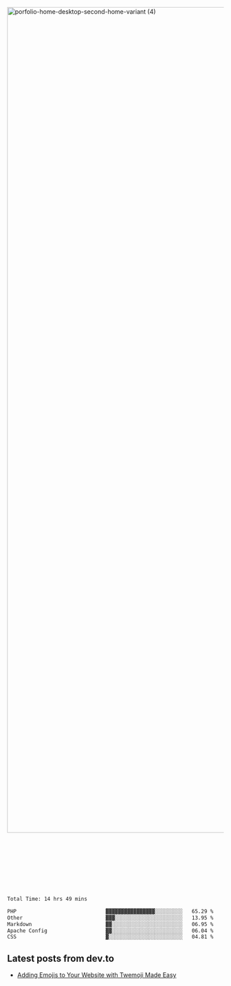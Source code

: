 <img width="1920" alt="porfolio-home-desktop-second-home-variant (4)" src="https://user-images.githubusercontent.com/44812120/231556360-1ee1d327-1a45-4bda-a93d-dd32a34149e4.png">
 
 
 
 
 
 <br><br><br><br><br><br><br>
<!--START_SECTION:waka-->

```txt
Total Time: 14 hrs 49 mins

PHP                             ▓▓▓▓▓▓▓▓▓▓▓▓▓▓▓▓░░░░░░░░░   65.29 %
Other                           ▓▓▓░░░░░░░░░░░░░░░░░░░░░░   13.95 %
Markdown                        ▓▓░░░░░░░░░░░░░░░░░░░░░░░   06.95 %
Apache Config                   ▓▓░░░░░░░░░░░░░░░░░░░░░░░   06.04 %
CSS                             ▓░░░░░░░░░░░░░░░░░░░░░░░░   04.81 %
```

<!--END_SECTION:waka-->

## Latest posts from dev.to
<!-- MEDIUM-STORY-LIST:START -->
- [Adding Emojis to Your Website with Twemoji Made Easy](https://dev.to/danielsebesta/adding-emojis-to-your-website-with-twemoji-made-easy-mc8)
<!-- MEDIUM-STORY-LIST:END -->

